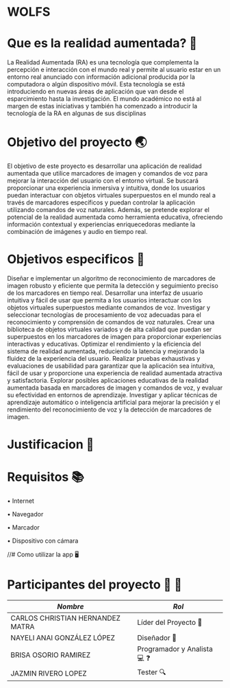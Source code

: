 # WOLFS

# Que es la realidad aumentada?   :wolf:
La Realidad Aumentada (RA) es una tecnología que complementa la percepción e interacción con el mundo real y permite al usuario estar en un entorno real anunciado con información adicional producida por la computadora o algún dispositivo móvil. Esta tecnología se está introduciendo en nuevas áreas de aplicación que van desde el esparcimiento hasta la investigación. El mundo académico no está al margen de estas iniciativas y también ha comenzado a introducir la tecnología de la RA en algunas de sus disciplinas
# Objetivo del proyecto  🌏
El objetivo de este proyecto es desarrollar una aplicación de realidad aumentada que utilice marcadores de imagen y comandos de voz para mejorar la interacción del usuario con el entorno virtual. Se buscará proporcionar una experiencia inmersiva y intuitiva, donde los usuarios puedan interactuar con objetos virtuales superpuestos en el mundo real a través de marcadores específicos y puedan controlar la aplicación utilizando comandos de voz naturales. Además, se pretende explorar el potencial de la realidad aumentada como herramienta educativa, ofreciendo información contextual y experiencias enriquecedoras mediante la combinación de imágenes y audio en tiempo real.

# Objetivos especificos 👦
Diseñar e implementar un algoritmo de reconocimiento de marcadores de imagen robusto y eficiente que permita la detección y seguimiento preciso de los marcadores en tiempo real.
Desarrollar una interfaz de usuario intuitiva y fácil de usar que permita a los usuarios interactuar con los objetos virtuales superpuestos mediante comandos de voz.
Investigar y seleccionar tecnologías de procesamiento de voz adecuadas para el reconocimiento y comprensión de comandos de voz naturales.
Crear una biblioteca de objetos virtuales variados y de alta calidad que puedan ser superpuestos en los marcadores de imagen para proporcionar experiencias interactivas y educativas.
Optimizar el rendimiento y la eficiencia del sistema de realidad aumentada, reduciendo la latencia y mejorando la fluidez de la experiencia del usuario.
Realizar pruebas exhaustivas y evaluaciones de usabilidad para garantizar que la aplicación sea intuitiva, fácil de usar y proporcione una experiencia de realidad aumentada atractiva y satisfactoria.
Explorar posibles aplicaciones educativas de la realidad aumentada basada en marcadores de imagen y comandos de voz, y evaluar su efectividad en entornos de aprendizaje.
Investigar y aplicar técnicas de aprendizaje automático o inteligencia artificial para mejorar la precisión y el rendimiento del reconocimiento de voz y la detección de marcadores de imagen.

# Justificacion 🔎

# Requisitos 📚

• Internet

• Navegador

• Marcador 

• Dispositivo con cámara


//# Como utilizar la app 🖥️

# Participantes del proyecto 🧑‍ 👧
 | *Nombre* | *Rol* | 
  |------------|-----|
  |CARLOS CHRISTIAN HERNANDEZ MATRA| Líder del Proyecto :100:
  |NAYELI  ANAI GONZÁLEZ LÓPEZ  |Diseñador :dizzy:
  |BRISA OSORIO RAMIREZ| Programador y Analista :computer: :question: 
  |JAZMIN RIVERO LOPEZ| Tester :mag:
